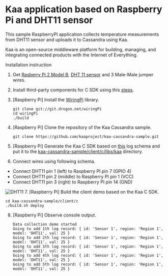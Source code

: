 Kaa application based on Raspberry Pi and DHT11 sensor
============================
This sample RaspberryPI application collects temperature measurements from DHT11 sensor and uploads it to Cassandra using Kaa.

Kaa is an open-source middleware platform for building, managing, and integrating connected products with the Internet of Everything.

Installation instruction

1. Get [Rasberry Pi 2 Model B](https://en.wikipedia.org/wiki/Raspberry_Pi), [DHT 11 sensor](http://www.dx.com/p/arduino-digital-temperature-humidity-sensor-module-121350#.Vea7HHWlxBc) and 3 Male-Male jumper wires.
2. Install third-party components for C SDK using this [steps](http://docs.kaaproject.org/display/KAA/Raspberry+Pi#RaspberryPi-Installingthird-partycomponentsforCSDK).
3. [Raspberry Pi] Install the [WiringPi](http://wiringpi.com/) library.

   ```
   git clone git://git.drogon.net/wiringPi
   cd wiringPi
   ./build
   ```
4. [Raspberry Pi] Clone the repository of the Kaa Cassandra sample.

   ```
   git clone https://github.com/kaaproject/kaa-cassandra-sample.git
   ```
5. [Raspberry Pi] Generate the Kaa C SDK based on [this](https://github.com/kaaproject/kaa-cassandra-sample/blob/master/client/resources/logSchema.json) log schema and put it to the [kaa-cassandra-sample/client/c/libs/kaa](https://github.com/kaaproject/kaa-cassandra-sample/tree/master/client/c/libs/kaa) directory.

6. Connect wires using following schema.
  - Connect DHT11 pin 1 (left) to Raspberry PI pin 7 (GPIO 4)
  - Connect DHT11 pin 2 (middle) to Raspberry PI pin 1 (VCC)
  - Connect DHT11 pin 3 (right) to Raspberry PI pin 14 (GND)
  
   ![DHT11](https://github.com/kaaproject/kaa-cassandra-sample/blob/master/schema.jpg)
7. [Raspberry Pi] Build the client demo based on the Kaa C SDK.

   ```
   cd kaa-cassandra-sample/client/c
   ./build.sh deploy
   ```
8. [Raspberry Pi] Observe console output.

   ```
   Data collection demo started
   Going to add 1th log record: { id: 'Sensor 1', region: 'Region 1', model: 'DHT11', val: 25 }
   Going to add 2th log record: { id: 'Sensor 1', region: 'Region 1', model: 'DHT11', val: 25 }
   Going to add 3th log record: { id: 'Sensor 1', region: 'Region 1', model: 'DHT11', val: 25 }
   Going to add 4th log record: { id: 'Sensor 1', region: 'Region 1', model: 'DHT11', val: 25 }
   Going to add 5th log record: { id: 'Sensor 1', region: 'Region 1', model: 'DHT11', val: 25 }
   ```
